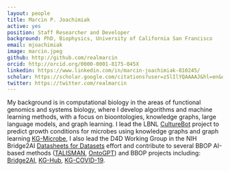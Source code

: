 ```yaml
---
layout: people
title: Marcin P. Joachimiak
active: yes
position: Staff Researcher and Developer
background: PhD, Biophysics, University of California San Francisco
email: mjoachimiak
image: marcin.jpeg
github: http://github.com/realmarcin
orcid: http://orcid.org/0000-0001-8175-045X
linkedin: https://www.linkedin.com/in/marcin-joachimiak-810245/
scholar: https://scholar.google.com/citations?user=zSlIlYQAAAAJ&hl=en&oi=ao
twitter: https://twitter.com/realmarcin
---
```

My background is in computational biology in the areas of functional genomics and systems biology, where I develop algorithms and machine learning methods, with a focus on bioontologies, knowledge graphs, large language models, and graph learning.
I lead the LBNL [CultureBot](https://culturebotai.github.io/) project to predict growth conditions for microbes using knowledge graphs and graph learning  [KG-Microbe](https://github.com/Knowledge-Graph-Hub/kg-microbe), I also lead the D4D Working Group in the NIH Bridge2AI [Datasheets for Datasets](https://github.com/bridge2ai/data-sheets-schema/tree/main) effort and contribute to several BBOP AI-based methods ([TALISMAN](https://github.com/monarch-initiative/talisman), [OntoGPT](https://github.com/monarch-initiative/ontogpt)) and BBOP projects including: [Bridge2AI]([/project/bridge2ai](https://bridge2ai.org/standards-core/#:~:text=The%20Bridge2AI%20Standards%20Core%20aims,across%20Bridge2AI%20Data%20Generation%20Projects.)https://bridge2ai.org/standards-core/#:~:text=The%20Bridge2AI%20Standards%20Core%20aims,across%20Bridge2AI%20Data%20Generation%20Projects), [KG-Hub]([/project/kg-hub](https://kghub.org/)), [KG-COVID-19](/project/kg-covid-19).
